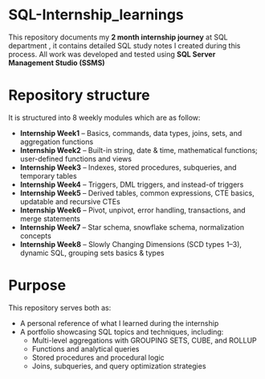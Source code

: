 # SQL-Internship_learnings

This repository documents my **2 month internship journey** at SQL department , it contains detailed SQL study notes I created during this process.
All work was developed and tested using **SQL Server Management Studio (SSMS)**

# Repository structure
It is structured into 8 weekly modules which are as follow:

- **Internship Week1** – Basics, commands, data types, joins, sets, and aggregation functions
- **Internship Week2** – Built-in string, date & time, mathematical functions; user-defined functions and views
- **Internship Week3** – Indexes, stored procedures, subqueries, and temporary tables
- **Internship Week4** – Triggers, DML triggers, and instead-of triggers
- **Internship Week5** – Derived tables, common expressions, CTE basics, updatable and recursive CTEs
- **Internship Week6** – Pivot, unpivot, error handling, transactions, and merge statements
- **Internship Week7** – Star schema, snowflake schema, normalization concepts
- **Internship Week8** – Slowly Changing Dimensions (SCD types 1–3), dynamic SQL, grouping sets basics & types

# Purpose
This repository serves both as:
- A personal reference of what I learned during the internship
- A portfolio showcasing SQL topics and techniques, including:
  - Multi-level aggregations with GROUPING SETS, CUBE, and ROLLUP
  - Functions and analytical queries
  - Stored procedures and procedural logic
  - Joins, subqueries, and query optimization strategies

